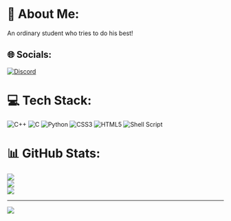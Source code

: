 # 💫 About Me:
An ordinary student who tries to do his best!


## 🌐 Socials:
[![Discord](https://img.shields.io/badge/Discord-%237289DA.svg?logo=discord&logoColor=white)](https://discord.gg/TBFcBk2jDS) 

# 💻 Tech Stack:
![C++](https://img.shields.io/badge/c++-%2300599C.svg?style=for-the-badge&logo=c%2B%2B&logoColor=white) ![C](https://img.shields.io/badge/c-%2300599C.svg?style=for-the-badge&logo=c&logoColor=white) ![Python](https://img.shields.io/badge/python-3670A0?style=for-the-badge&logo=python&logoColor=ffdd54) ![CSS3](https://img.shields.io/badge/css3-%231572B6.svg?style=for-the-badge&logo=css3&logoColor=white) ![HTML5](https://img.shields.io/badge/html5-%23E34F26.svg?style=for-the-badge&logo=html5&logoColor=white) ![Shell Script](https://img.shields.io/badge/shell_script-%23121011.svg?style=for-the-badge&logo=gnu-bash&logoColor=white)
# 📊 GitHub Stats:
![](https://github-readme-stats.vercel.app/api?username=ackydev&theme=midnight-purple&hide_border=false&include_all_commits=false&count_private=false)<br/>
![](https://github-readme-streak-stats.herokuapp.com/?user=ackydev&theme=midnight-purple&hide_border=false)<br/>
![](https://github-readme-stats.vercel.app/api/top-langs/?username=ackydev&theme=midnight-purple&hide_border=false&include_all_commits=false&count_private=false&layout=compact)

---
[![](https://visitcount.itsvg.in/api?id=ackydev&icon=4&color=10)](https://visitcount.itsvg.in)

<!-- Proudly created with GPRM ( https://gprm.itsvg.in ) -->
